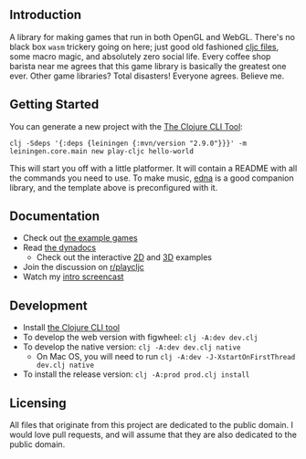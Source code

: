 ## Introduction

A library for making games that run in both OpenGL and WebGL. There's no black box `wasm` trickery going on here; just good old fashioned [cljc files](https://clojure.org/guides/reader_conditionals), some macro magic, and absolutely zero social life. Every coffee shop barista near me agrees that this game library is basically the greatest one ever. Other game libraries? Total disasters! Everyone agrees. Believe me.

## Getting Started

You can generate a new project with the [The Clojure CLI Tool](https://clojure.org/guides/getting_started#_clojure_installer_and_cli_tools):

`clj -Sdeps '{:deps {leiningen {:mvn/version "2.9.0"}}}' -m leiningen.core.main new play-cljc hello-world`

This will start you off with a little platformer. It will contain a README with all the commands you need to use. To make music, [edna](https://github.com/oakes/edna) is a good companion library, and the template above is preconfigured with it.

## Documentation

* Check out [the example games](https://github.com/oakes/play-cljc-examples)
* Read [the dynadocs](https://oakes.github.io/play-cljc/cljs/play-cljc.gl.core.html)
  * Check out the interactive [2D](https://oakes.github.io/play-cljc/cljs/play-cljc.gl.examples-2d.html) and [3D](https://oakes.github.io/play-cljc/cljs/play-cljc.gl.examples-3d.html) examples
* Join the discussion on [r/playcljc](https://www.reddit.com/r/playcljc/)
* Watch my [intro screencast](https://www.youtube.com/watch?v=y6WpUdECwmA)

## Development

* Install [the Clojure CLI tool](https://clojure.org/guides/getting_started#_clojure_installer_and_cli_tools)
* To develop the web version with figwheel: `clj -A:dev dev.clj`
* To develop the native version: `clj -A:dev dev.clj native`
  * On Mac OS, you will need to run `clj -A:dev -J-XstartOnFirstThread dev.clj native`
* To install the release version: `clj -A:prod prod.clj install`

## Licensing

All files that originate from this project are dedicated to the public domain. I would love pull requests, and will assume that they are also dedicated to the public domain.
